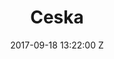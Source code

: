 ---
title: Ceska
date: 2017-09-18 13:22:00 Z
position: 0
client: Erste Bank
video: https://vimeo.com/207111863
image: "/uploads/erste-bank-ceska.jpg"
is-featured: true
director: Dan Difelice
producer: Ondrej Mathe
production-company: Boogie Films
layout: page
---